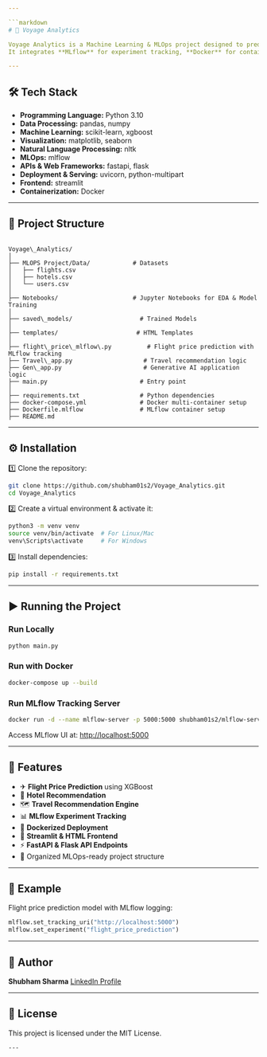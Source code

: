```yaml
---

```markdown
# 🚀 Voyage Analytics

Voyage Analytics is a Machine Learning & MLOps project designed to predict flight prices, recommend travel options, and classify travel-related data using advanced ML models.  
It integrates **MLflow** for experiment tracking, **Docker** for containerization, and provides both **REST API** (FastAPI/Flask) and **Streamlit** interfaces for user interaction.

---
```


## 🛠 Tech Stack

- **Programming Language:** Python 3.10
- **Data Processing:** pandas, numpy
- **Machine Learning:** scikit-learn, xgboost
- **Visualization:** matplotlib, seaborn
- **Natural Language Processing:** nltk
- **MLOps:** mlflow
- **APIs & Web Frameworks:** fastapi, flask
- **Deployment & Serving:** uvicorn, python-multipart
- **Frontend:** streamlit
- **Containerization:** Docker

---

## 📂 Project Structure

```

Voyage\_Analytics/
│
├── MLOPS Project/Data/            # Datasets
│   ├── flights.csv
│   ├── hotels.csv
│   └── users.csv
│
├── Notebooks/                     # Jupyter Notebooks for EDA & Model Training
│
├── saved\_models/                   # Trained Models
│
├── templates/                      # HTML Templates
│
├── flight\_price\_mlflow\.py          # Flight price prediction with MLflow tracking
├── Travel\_app.py                    # Travel recommendation logic
├── Gen\_app.py                       # Generative AI application logic
├── main.py                          # Entry point
│
├── requirements.txt                 # Python dependencies
├── docker-compose.yml               # Docker multi-container setup
├── Dockerfile.mlflow                # MLflow container setup
├── README.md

````

---

## ⚙️ Installation

1️⃣ Clone the repository:
```bash
git clone https://github.com/shubham01s2/Voyage_Analytics.git
cd Voyage_Analytics
````

2️⃣ Create a virtual environment & activate it:

```bash
python3 -m venv venv
source venv/bin/activate  # For Linux/Mac
venv\Scripts\activate     # For Windows
```

3️⃣ Install dependencies:

```bash
pip install -r requirements.txt
```

---

## ▶️ Running the Project

### **Run Locally**

```bash
python main.py
```

### **Run with Docker**

```bash
docker-compose up --build
```

### **Run MLflow Tracking Server**

```bash
docker run -d --name mlflow-server -p 5000:5000 shubham01s2/mlflow-server:v1
```

Access MLflow UI at: [http://localhost:5000](http://localhost:5000)

---

## 🌟 Features

* ✈ **Flight Price Prediction** using XGBoost
* 🏨 **Hotel Recommendation**
* 🗺 **Travel Recommendation Engine**
* 📊 **MLflow Experiment Tracking**
* 🐳 **Dockerized Deployment**
* 🎨 **Streamlit & HTML Frontend**
* ⚡ **FastAPI & Flask API Endpoints**
* 📂 Organized MLOps-ready project structure

---

## 📌 Example

Flight price prediction model with MLflow logging:

```python
mlflow.set_tracking_uri("http://localhost:5000")
mlflow.set_experiment("flight_price_prediction")
```

---

## 👤 Author

**Shubham Sharma**
[LinkedIn Profile](https://www.linkedin.com/in/shubham-sharma611/)

---

## 📜 License

This project is licensed under the MIT License.

```
---
